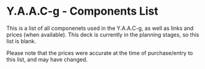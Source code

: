 <!-- ======================================== yaacg-components.md Start ======================================== -->


<!-- ------------------------------ Intro Start ------------------------------ -->

# Y.A.A.C-g - Components List

This is a list of all componenets used in the Y.A.A.C-g, as well as links and prices (when available).  This deck is currently in the planning stages, so this list is blank.

<!-- ------------------------------ Intro End ------------------------------ -->


<!-- ------------------------------ Outro Start ------------------------------ -->

Please note that the prices were accurate at the time of purchase/entry to this list, and may have changed.

<!-- ------------------------------ Outro End ------------------------------ -->


<!-- ======================================== yaacg-components.md End ======================================== -->
